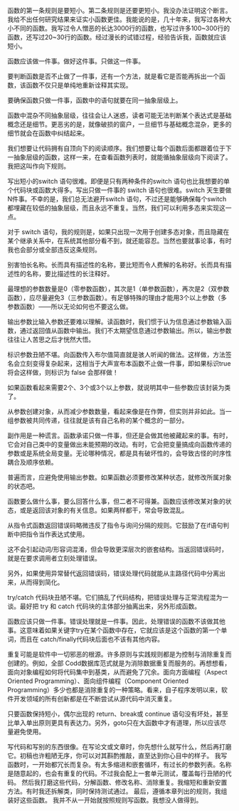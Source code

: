 函数的第一条规则是要短小。第二条规则是还要更短小。我没办法证明这个断言。我给不出任何研究结果来证实小函数更佳。我能说的是，几十年来，我写过各种大小不同的函数。我写过令人憎恶的长达3000行的函数，也写过许多100~300行的函数，还写过20~30行的函数。经过漫长的试错过程，经验告诉我，函数就应该短小。

函数应该做一件事。做好这件事。只做这一件事。

要判断函数是否不止做了一件事，还有一个方法，就是看它是否能再拆出一个函数，该函数不仅只是单纯地重新诠释其实现。

要确保函数只做一件事，函数中的语句就要在同一抽象层级上。

函数中混杂不同抽象层级，往往会让人迷惑，读者可能无法判断某个表达式是基础概念还是细节。更恶劣的是，就像破损的窗户，一旦细节与基础概念混杂，更多的细节就会在函数中纠结起来。

我们想要让代码拥有自顶向下的阅读顺序。我们想要让每个函数后面都跟着位于下一抽象层级的函数，这样一来，在查看函数列表时，就能循抽象层级向下阅读了。我把这叫作向下规则。

写出短小的switch 语句很难。即便是只有两种条件的switch 语句也比我想要的单个代码块或函数大得多。写出只做一件事的 switch 语句也很难。switch 天生要做N件事。不幸的是，我们总无法避开switch 语句，不过还是能够确保每个switch 都埋藏在较低的抽象层级，而且永远不重复。当然，我们可以利用多态来实现这一点。

对于 switch 语句，我的规则是，如果只出现一次用于创建多态对象，而且隐藏在某个继承关系中，在系统其他部分看不到，就还能容忍。当然也要就事论事，有时我也会部分或全部违反这条规则。

别害怕长名称。长而具有描述性的名称，要比短而令人费解的名称好。长而具有描述性的名称，要比描述性的长注释好。

最理想的参数数量是0（零参数函数），其次是1（单参数函数），再次是2（双参数函数），应尽量避免3（三参数函数）。有足够特殊的理由才能用3个以上参数（多参数函数）——所以无论如何也不要这么做。

输出参数比输入参数还要难以理解。读函数时，我们惯于认为信息通过参数输入函数，通过返回值从函数中输出。我们不太期望信息通过参数输出。所以，输出参数往往让人苦思之后才恍然大悟。

标识参数丑陋不堪。向函数传入布尔值简直就是骇人听闻的做法。这样做，方法签名会立刻变得复杂起来，这相当于大声宣布本函数不止做一件事，即如果标识true 将会这样做，则标识为 false 会那样做！

如果函数看起来需要2个、3个或3个以上参数，就说明其中一些参数应该封装为类了。

从参数创建对象，从而减少参数数量，看起来像是在作弊，但实则并非如此。当一组参数被共同传递，往往就是该有自己名称的某个概念的一部分。

副作用是一种谎言。函数承诺只做一件事，但还是会做其他被藏起来的事。有时，它会对自己类中的变量做出未能预期的改动。有时，它会把变量搞成向函数传递的参数或是系统全局变量。无论哪种情况，都是具有破坏性的，会导致古怪的时序性耦合及顺序依赖。

普遍而言，应避免使用输出参数。如果函数必须要修改某种状态，就修改所属对象的状态吧。

函数要么做什么事，要么回答什么事，但二者不可得兼。函数应该修改某对象的状态，或是返回该对象的有关信息。如果两样都干，常会导致混乱。

从指令式函数返回错误码略微违反了指令与询问分隔的规则。它鼓励了在if语句判断中把指令当作表达式使用。

这不会引起动词/形容词混淆，但会导致更深层次的嵌套结构。当返回错误码时，就是在要求调用者立刻处理错误。

另外，如果使用异常替代返回错误码，错误处理代码就能从主路径代码中分离出来，从而得到简化。

try/catch 代码块丑陋不堪。它们搞乱了代码结构，把错误处理与正常流程混为一谈。最好把 try 和 catch 代码块的主体部分抽离出来，另外形成函数。

函数应该只做一件事。错误处理就是一件事。因此，处理错误的函数不该做其他事。这意味着如果关键字try在某个函数中存在，它就应该是这个函数的第一个单词，而且在 catch/finally代码块后面也不该有其他内容。

重复可能是软件中一切邪恶的根源。许多原则与实践规则都是为控制与消除重复而创建的。例如，全部 Codd数据库范式就是为消除数据重复而服务的。再想想看，面向对象编程如何将代码集中到基类，从而避免了冗余。面向方面编程（Aspect Oriented Programming）、面向组件编程（Component Oriented Programming）多少也都是消除重复的一种策略。看来，自子程序发明以来，软件开发领域的所有创新都是在不断尝试从源代码中消灭重复。

只要函数保持短小，偶尔出现的 return、break或 continue 语句没有坏处，甚至比单入单出原则更具有表达力。另外，goto只在大函数中才有道理，所以应该尽量避免使用。

写代码和写别的东西很像。在写论文或文章时，你先想什么就写什么，然后再打磨它。初稿也许粗陋无序，你可以对其斟酌推敲，直至达到你心目中的样子。
我写函数时，一开始都冗长而复杂。有太多缩进和嵌套循环，有过长的参数列表。名称是随意起的，也会有重复的代码。不过我会配上一套单元测试，覆盖每行丑陋的代码。
然后我打磨这些代码，分解函数、修改名称、消除重复。我缩短和重新安置方法。有时我还拆解类，同时保持测试通过。
最后，遵循本章列出的规则，我组装好这些函数。
我并不从一开始就按照规则写函数。我想没人做得到。